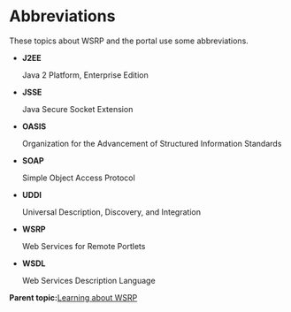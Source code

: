 # Abbreviations

These topics about WSRP and the portal use some abbreviations.

-   **J2EE**

    Java 2 Platform, Enterprise Edition

-   **JSSE**

    Java Secure Socket Extension

-   **OASIS**

    Organization for the Advancement of Structured Information Standards

-   **SOAP**

    Simple Object Access Protocol

-   **UDDI**

    Universal Description, Discovery, and Integration

-   **WSRP**

    Web Services for Remote Portlets

-   **WSDL**

    Web Services Description Language


**Parent topic:**[Learning about WSRP](../admin-system/wsrpc_learn.md)

